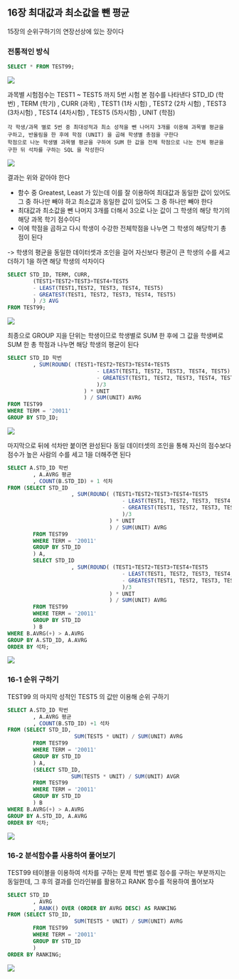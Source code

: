 ## 16장 최대값과 최소값을 뺀 평균

15장의 순위구하기의 연장선상에 있는 장이다

### 전통적인 방식

```SQL
SELECT * FROM TEST99;
```

<IMG SRC="C:\Users\HP\OneDrive\바탕 화면\스샷\스크린샷 2023-10-30 212132.png">

과목별 시험점수는 TEST1 ~ TEST5 까지 5번 시험 본 점수를 나타낸다
STD_ID (학번) , TERM (학기) , CURR (과목) , TEST1 (1차 시험) , TEST2 (2차 시험) , TEST3 (3차시험) , TEST4 (4차시험) , TEST5 (5차시험) , UNIT (학점)

```
각 학생/과목 별로 5번 중 최대성적과 최소 성적을 뺀 나머지 3개를 이용해 과목별 평균을 구하고, 반올림을 한 후에 학점 (UNIT) 을 곱해 학생별 총점을 구한다
학점으로 나눈 학생별 과목별 평균을 구하여 SUM 한 값을 전체 학점으로 나눈 전체 평균을 구한 뒤 석차를 구하는 SQL 을 작성한다
```

<IMG SRC="C:\Users\HP\OneDrive\바탕 화면\스샷\스크린샷 2023-10-30 213029.png">

결과는 위와 같아야 한다

- 함수 중 Greatest, Least 가 있는데 이를 잘 이용하여 최대값과 동일한 값이 있어도 그 중 하나만 빼야 하고 최소값과 동일한 값이 있어도 그 중 하나만 빼야 한다
- 최대값과 최소값을 뺀 나머지 3개를 더해서 3으로 나눈 값이 그 학생의 해당 학기의 해당 과목 학기 점수이다
- 이에 학점을 곱하고 다시 학생이 수강한 전체학점을 나누면 그 학생의 해당학기 총점이 된다

-> 학생의 평균을 동일한 데이터셋과 조인을 걸어 자신보다 평균이 큰 학생의 수를 세고 더하기 1을 하면 해당 학생의 석차이다


```SQL
SELECT STD_ID, TERM, CURR,
		(TEST1+TEST2+TEST3+TEST4+TEST5
		- LEAST(TEST1,TEST2, TEST3, TEST4, TEST5)
		- GREATEST(TEST1, TEST2, TEST3, TEST4, TEST5)
		) /3 AVG
FROM TEST99;
```

<IMG SRC="C:\Users\HP\OneDrive\바탕 화면\스샷\스크린샷 2023-11-01 084928.png">


최종으로 GROUP 지을 단위는 학생이므로 학생별로 SUM 한 후에 그 값을 학생벼로 SUM 한 총 학점과 나누면 해당 학생의 평균이 된다

```SQL
SELECT STD_ID 학번
		, SUM(ROUND( (TEST1+TEST2+TEST3+TEST4+TEST5
							- LEAST(TEST1, TEST2, TEST3, TEST4, TEST5)
							- GREATEST(TEST1, TEST2, TEST3, TEST4, TEST5)
							)/3
						) * UNIT
						) / SUM(UNIT) AVRG
FROM TEST99
WHERE TERM = '20011'
GROUP BY STD_ID;
```

<IMG SRC="C:\Users\HP\OneDrive\바탕 화면\스샷\스크린샷 2023-11-01 090040.png">


마지막으로 뒤에 석차만 붙이면 완성된다
	동일 데이터셋의 조인을 통해 자신의 점수보다 점수가 높은 사람의 수를 세고 1을 더해주면 된다

```SQL
SELECT A.STD_ID 학번
		, A.AVRG 평균
		, COUNT(B.STD_ID) + 1 석차
FROM (SELECT STD_ID
					, SUM(ROUND( (TEST1+TEST2+TEST3+TEST4+TEST5
									- LEAST(TEST1, TEST2, TEST3, TEST4, TEST5)
									- GREATEST(TEST1, TEST2, TEST3, TEST4, TEST5)
									)/3
								) * UNIT
								) / SUM(UNIT) AVRG
		FROM TEST99
		WHERE TERM = '20011'
		GROUP BY STD_ID
		) A,
		SELECT STD_ID
					, SUM(ROUND( (TEST1+TEST2+TEST3+TEST4+TEST5
									- LEAST(TEST1, TEST2, TEST3, TEST4, TEST5)
									- GREATEST(TEST1, TEST2, TEST3, TEST4, TEST5)
									)/3
								) * UNIT
								) / SUM(UNIT) AVRG
		FROM TEST99
		WHERE TERM = '20011'
		GROUP BY STD_ID
		) B
WHERE B.AVRG(+) > A.AVRG
GROUP BY A.STD_ID, A.AVRG
ORDER BY 석차;
```

<IMG SRC="C:\Users\HP\OneDrive\바탕 화면\스샷\스크린샷 2023-11-01 090523.png">


### 16-1 순위 구하기

TEST99 의 마지막 성적인 TEST5 의 값만 이용해 순위 구하기

```SQL
SELECT A.STD_ID 학번
		, A.AVRG 평균
		, COUNT(B.STD_ID) +1 석차
FROM (SELECT STD_ID,
					 SUM(TEST5 * UNIT) / SUM(UNIT) AVRG
		FROM TEST99
		WHERE TERM = '20011'
		GROUP BY STD_ID
		) A,
		(SELECT STD_ID,
					SUM(TEST5 * UNIT) / SUM(UNIT) AVGR
		FROM TEST99
		WHERE TERM = '20011'
		GROUP BY STD_ID
		) B
WHERE B.AVRG(+) > A.AVRG
GROUP BY A.STD_ID, A.AVRG
ORDER BY 석차;
```

<IMG SRC="C:\Users\HP\OneDrive\바탕 화면\스샷\스크린샷 2023-11-01 091235.png">


### 16-2 분석함수를 사용하여 풀어보기

TEST99 테이블을 이용하여 석차를 구하는 문제
학번 별로 점수를 구하는 부분까지는 동일한데, 그 후의 결과를 인라인뷰를 활용하고 RANK 함수를 적용하여 풀어보자

```SQL
SELECT STD_ID
		, AVRG
		, RANK() OVER (ORDER BY AVRG DESC) AS RANKING
FROM (SELECT STD_ID,
					 SUM(TEST5 * UNIT) / SUM(UNIT) AVRG
		FROM TEST99
		WHERE TERM = '20011'
		GROUP BY STD_ID 
		)
ORDER BY RANKING;
```

<IMG SRC="C:\Users\HP\OneDrive\바탕 화면\스샷\스크린샷 2023-11-01 091921.png">
